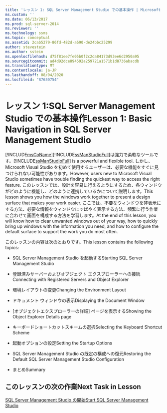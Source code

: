 ```yaml
---
title: 'レッスン 1: SQL Server Management Studio での基本操作 | Microsoft Docs'
ms.custom: ''
ms.date: 06/13/2017
ms.prod: sql-server-2014
ms.reviewer: ''
ms.technology: ssms
ms.topic: conceptual
ms.assetid: 2cab5279-86fd-482d-a690-de24bbc25299
author: stevestein
ms.author: sstein
ms.openlocfilehash: d75f81ee7fe05b0f2c2da84173d93ee6d2950a95
ms.sourcegitcommit: ad4d92dce894592a259721a1571b1d8736abacdb
ms.translationtype: MT
ms.contentlocale: ja-JP
ms.lasthandoff: 08/04/2020
ms.locfileid: "87630754"
---
```

# <a name="lesson-1-basic-navigation-in-sql-server-management-studio"></a><span data-ttu-id="af5e4-102">レッスン 1:SQL Server Management Studio での基本操作</span><span class="sxs-lookup"><span data-stu-id="af5e4-102">Lesson 1: Basic Navigation in SQL Server Management Studio</span></span>
  [!INCLUDE[msCoName](../../includes/msconame-md.md)]<span data-ttu-id="af5e4-103">[!INCLUDE[ssManStudioFull](../../includes/ssmanstudiofull-md.md)]は強力で柔軟なツールです。</span><span class="sxs-lookup"><span data-stu-id="af5e4-103">[!INCLUDE[ssManStudioFull](../../includes/ssmanstudiofull-md.md)] is a powerful and flexible tool.</span></span> <span data-ttu-id="af5e4-104">しかし、Microsoft Visual Studio を初めて使用するユーザーは、必要な機能をすぐに見つけられない可能性があります。</span><span class="sxs-lookup"><span data-stu-id="af5e4-104">However, users new to Microsoft Visual Studio sometimes have trouble finding the quickest way to access the right feature.</span></span> <span data-ttu-id="af5e4-105">このレッスンでは、設計を容易に行えるようにするため、各ウィンドウがどのように機能し、どのように連携しているかについて説明します。</span><span class="sxs-lookup"><span data-stu-id="af5e4-105">This lesson shows you how the windows work together to present a design surface that makes your work easier.</span></span> <span data-ttu-id="af5e4-106">ここでは、不要なウィンドウを非表示にする方法、必要な情報をウィンドウにすばやく表示する方法、頻繁に行う作業に合わせて画面を構成する方法を学習します。</span><span class="sxs-lookup"><span data-stu-id="af5e4-106">At the end of this lesson, you will know how to clear unwanted windows out of your way, how to quickly bring up windows with the information you need, and how to configure the default surface to support the work you do most often.</span></span>  
  
 <span data-ttu-id="af5e4-107">このレッスンの内容は次のとおりです。</span><span class="sxs-lookup"><span data-stu-id="af5e4-107">This lesson contains the following topics:</span></span>  
  
-   <span data-ttu-id="af5e4-108">SQL Server Management Studio を起動する</span><span class="sxs-lookup"><span data-stu-id="af5e4-108">Starting SQL Server Management Studio</span></span>  
  
-   <span data-ttu-id="af5e4-109">登録済みサーバーおよびオブジェクト エクスプローラーへの接続</span><span class="sxs-lookup"><span data-stu-id="af5e4-109">Connecting with Registered Servers and Object Explorer</span></span>  
  
-   <span data-ttu-id="af5e4-110">環境レイアウトの変更</span><span class="sxs-lookup"><span data-stu-id="af5e4-110">Changing the Environment Layout</span></span>  
  
-   <span data-ttu-id="af5e4-111">ドキュメント ウィンドウの表示</span><span class="sxs-lookup"><span data-stu-id="af5e4-111">Displaying the Document Window</span></span>  
  
-   <span data-ttu-id="af5e4-112">[オブジェクトエクスプローラーの詳細] ページを表示する</span><span class="sxs-lookup"><span data-stu-id="af5e4-112">Showing the Object Explorer Details page</span></span>  
  
-   <span data-ttu-id="af5e4-113">キーボードショートカットスキームの選択</span><span class="sxs-lookup"><span data-stu-id="af5e4-113">Selecting the Keyboard Shortcut Scheme</span></span>  
  
-   <span data-ttu-id="af5e4-114">起動オプションの設定</span><span class="sxs-lookup"><span data-stu-id="af5e4-114">Setting the Startup Options</span></span>  
  
-   <span data-ttu-id="af5e4-115">SQL Server Management Studio の既定の構成への復元</span><span class="sxs-lookup"><span data-stu-id="af5e4-115">Restoring the Default SQL Server Management Studio Configuration</span></span>  
  
-   <span data-ttu-id="af5e4-116">まとめ</span><span class="sxs-lookup"><span data-stu-id="af5e4-116">Summary</span></span>  
  
## <a name="next-task-in-lesson"></a><span data-ttu-id="af5e4-117">このレッスンの次の作業</span><span class="sxs-lookup"><span data-stu-id="af5e4-117">Next Task in Lesson</span></span>  
 [<span data-ttu-id="af5e4-118">SQL Server Management Studio の開始</span><span class="sxs-lookup"><span data-stu-id="af5e4-118">Start SQL Server Management Studio</span></span>](../sql-server-management-studio-ssms.md)  
  
  
